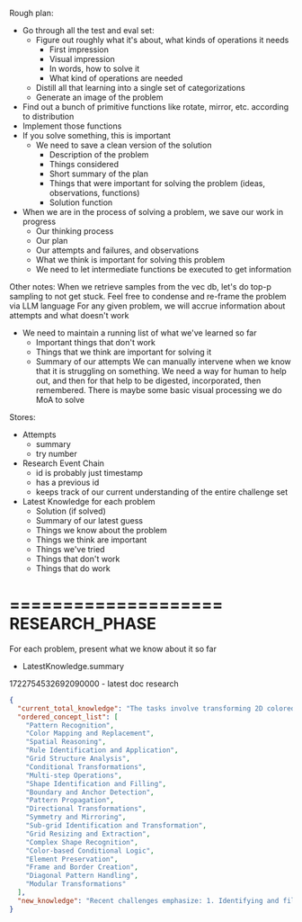 Rough plan:

- Go through all the test and eval set:
  - Figure out roughly what it's about, what kinds of operations it needs
    - First impression
    - Visual impression
    - In words, how to solve it
    - What kind of operations are needed
  - Distill all that learning into a single set of categorizations
  - Generate an image of the problem
- Find out a bunch of primitive functions like rotate, mirror, etc. according to distribution
- Implement those functions
- If you solve something, this is important
  - We need to save a clean version of the solution
    - Description of the problem
    - Things considered
    - Short summary of the plan
    - Things that were important for solving the problem (ideas, observations, functions)
    - Solution function
- When we are in the process of solving a problem, we save our work in progress
  - Our thinking process
  - Our plan
  - Our attempts and failures, and observations
  - What we think is important for solving this problem
  - We need to let intermediate functions be executed to get information

Other notes:
When we retrieve samples from the vec db, let's do top-p sampling to not get stuck. 
Feel free to condense and re-frame the problem via LLM language
For any given problem, we will accrue information about attempts and what doesn't work
  - We need to maintain a running list of what we've learned so far
    - Important things that don't work
    - Things that we think are important for solving it
    - Summary of our attempts
We can manually intervene when we know that it is struggling on something. We need a way for human to help out, and then for that help to be digested, incorporated, then remembered.
There is maybe some basic visual processing we do
MoA to solve


Stores:
- Attempts
  - summary 
  - try number
- Research Event Chain
  - id is probably just timestamp 
  - has a previous id
  - keeps track of our current understanding of the entire challenge set
- Latest Knowledge for each problem
  - Solution (if solved)
  - Summary of our latest guess
  - Things we know about the problem
  - Things we think are important
  - Things we've tried
  - Things that don't work
  - Things that do work


====================
RESEARCH_PHASE
====================
For each problem, present what we know about it so far
  - LatestKnowledge.summary


1722754532692090000 - latest doc research
```json
{
  "current_total_knowledge": "The tasks involve transforming 2D colored grids represented as lists of lists, with colors encoded as numbers 0-9. Grids range from 1x1 to 30x30 in size. Transformations require pattern recognition, spatial reasoning, and rule application. Key aspects include: 1. Identifying color patterns, shapes, and structures within grids 2. Applying color-based transformations and mappings 3. Performing spatial operations like expanding, shifting, or compressing patterns 4. Implementing rule-based modifications based on grid structure and element relationships 5. Handling grid boundaries and edge cases 6. Executing conditional and multi-step transformations 7. Recognizing and utilizing anchor points or special colors 8. Filling shapes and propagating patterns directionally or symmetrically 9. Extracting sub-patterns and resizing grids 10. Creating frames, borders, and symmetrical arrangements Challenges often combine multiple concepts and require flexible thinking to identify and apply transformation rules to different grid sections or sub-patterns.",
  "ordered_concept_list": [
    "Pattern Recognition",
    "Color Mapping and Replacement",
    "Spatial Reasoning",
    "Rule Identification and Application",
    "Grid Structure Analysis",
    "Conditional Transformations",
    "Multi-step Operations",
    "Shape Identification and Filling",
    "Boundary and Anchor Detection",
    "Pattern Propagation",
    "Directional Transformations",
    "Symmetry and Mirroring",
    "Sub-grid Identification and Transformation",
    "Grid Resizing and Extraction",
    "Complex Shape Recognition",
    "Color-based Conditional Logic",
    "Element Preservation",
    "Frame and Border Creation",
    "Diagonal Pattern Handling",
    "Modular Transformations"
  ],
  "new_knowledge": "Recent challenges emphasize: 1. Identifying and filling hollow shapes, often based on 'seed' colors 2. Directional and symmetrical pattern propagation 3. Extracting and isolating specific patterns, resulting in grid compression 4. Complex multi-step transformations combining shape identification, filling, and propagation 5. Position-dependent transformation rules 6. Creating diagonal patterns and alternating color sequences 7. Grid expansion through pattern replication 8. Preserving certain elements while transforming others These observations highlight the need for a flexible approach capable of handling complex shapes, multiple transformation rules, and both expansion and compression of grid elements within a single challenge."
}
```
